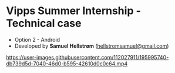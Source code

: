 # Vipps Summer Internship - Technical case
* Option 2 - Android
* Developed by **Samuel Hellstrøm** (hellstromsamuel@gmail.com)

https://user-images.githubusercontent.com/112027911/195995740-db739d5d-7040-46d0-b595-42610d0c0c64.mp4
